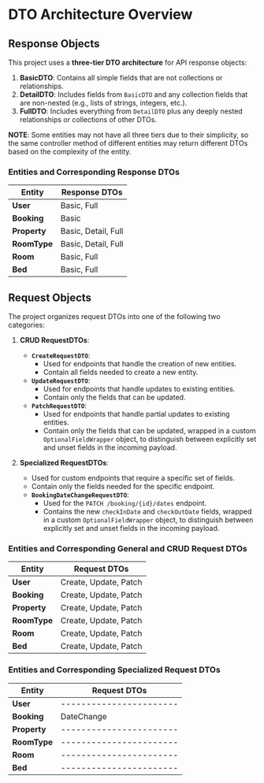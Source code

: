 # DTO Architecture Overview

## Response Objects

This project uses a **three-tier DTO architecture** for API response objects:

1. **BasicDTO**: Contains all simple fields that are not collections or relationships.
2. **DetailDTO**: Includes fields from `BasicDTO` and any collection fields that are non-nested (e.g., lists of strings, integers, etc.).
3. **FullDTO**: Includes everything from `DetailDTO` plus any deeply nested relationships or collections of other DTOs.

**NOTE**: Some entities may not have all three tiers due to their simplicity, so the same controller method of different
entities may return different DTOs based on the complexity of the entity.

### Entities and Corresponding Response DTOs

| Entity       | Response DTOs       |
|--------------|---------------------|
| **User**     | Basic, Full         |
| **Booking**  | Basic               |
| **Property** | Basic, Detail, Full |
| **RoomType** | Basic, Detail, Full |
| **Room**     | Basic, Full         |
| **Bed**      | Basic, Full         |

## Request Objects

The project organizes request DTOs into one of the following two categories:

1. **CRUD RequestDTOs**:
    - **`CreateRequestDTO`**:
        - Used for endpoints that handle the creation of new entities.
        - Contain all fields needed to create a new entity.
    - **`UpdateRequestDTO`**:
        - Used for endpoints that handle updates to existing entities.
        - Contain only the fields that can be updated.
    - **`PatchRequestDTO`**:
        - Used for endpoints that handle partial updates to existing entities.
        - Contain only the fields that can be updated, wrapped in a custom `OptionalFieldWrapper` object, to distinguish
        between explicitly set and unset fields in the incoming payload.

2. **Specialized RequestDTOs**:
    - Used for custom endpoints that require a specific set of fields.
    - Contain only the fields needed for the specific endpoint.
    - **`BookingDateChangeRequestDTO`**:
        - Used for the `PATCH /booking/{id}/dates` endpoint.
        - Contains the new `checkInDate` and `checkOutDate` fields, wrapped in a custom `OptionalFieldWrapper` object, 
        to distinguish between explicitly set and unset fields in the incoming payload.

### Entities and Corresponding General and CRUD Request DTOs

| Entity       | Request DTOs          |
|--------------|-----------------------|
| **User**     | Create, Update, Patch |
| **Booking**  | Create, Update, Patch |
| **Property** | Create, Update, Patch |
| **RoomType** | Create, Update, Patch |
| **Room**     | Create, Update, Patch |
| **Bed**      | Create, Update, Patch |

### Entities and Corresponding Specialized Request DTOs

| Entity       | Request DTOs            |
|--------------|-------------------------|
| **User**     | ----------------------- |
| **Booking**  | DateChange              |
| **Property** | ----------------------- |
| **RoomType** | ----------------------- |
| **Room**     | ----------------------- |
| **Bed**      | ----------------------- |

